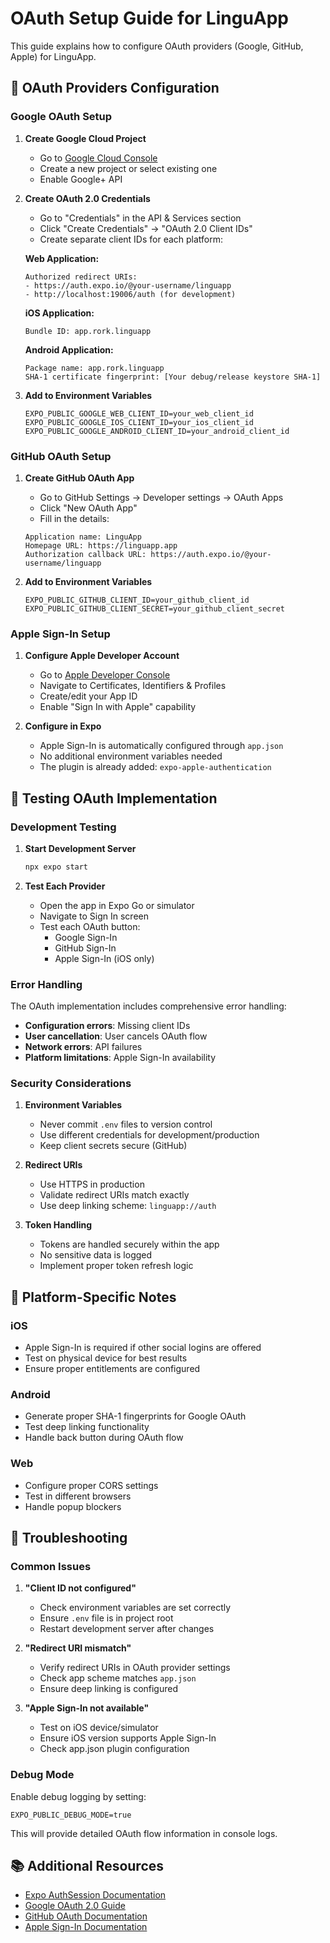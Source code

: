 # OAuth Setup Guide for LinguApp

This guide explains how to configure OAuth providers (Google, GitHub, Apple) for LinguApp.

## 🔐 OAuth Providers Configuration

### Google OAuth Setup

1. **Create Google Cloud Project**
   - Go to [Google Cloud Console](https://console.cloud.google.com/)
   - Create a new project or select existing one
   - Enable Google+ API

2. **Create OAuth 2.0 Credentials**
   - Go to "Credentials" in the API & Services section
   - Click "Create Credentials" → "OAuth 2.0 Client IDs"
   - Create separate client IDs for each platform:

   **Web Application:**
   ```
   Authorized redirect URIs:
   - https://auth.expo.io/@your-username/linguapp
   - http://localhost:19006/auth (for development)
   ```

   **iOS Application:**
   ```
   Bundle ID: app.rork.linguapp
   ```

   **Android Application:**
   ```
   Package name: app.rork.linguapp
   SHA-1 certificate fingerprint: [Your debug/release keystore SHA-1]
   ```

3. **Add to Environment Variables**
   ```env
   EXPO_PUBLIC_GOOGLE_WEB_CLIENT_ID=your_web_client_id
   EXPO_PUBLIC_GOOGLE_IOS_CLIENT_ID=your_ios_client_id
   EXPO_PUBLIC_GOOGLE_ANDROID_CLIENT_ID=your_android_client_id
   ```

### GitHub OAuth Setup

1. **Create GitHub OAuth App**
   - Go to GitHub Settings → Developer settings → OAuth Apps
   - Click "New OAuth App"
   - Fill in the details:

   ```
   Application name: LinguApp
   Homepage URL: https://linguapp.app
   Authorization callback URL: https://auth.expo.io/@your-username/linguapp
   ```

2. **Add to Environment Variables**
   ```env
   EXPO_PUBLIC_GITHUB_CLIENT_ID=your_github_client_id
   EXPO_PUBLIC_GITHUB_CLIENT_SECRET=your_github_client_secret
   ```

### Apple Sign-In Setup

1. **Configure Apple Developer Account**
   - Go to [Apple Developer Console](https://developer.apple.com/)
   - Navigate to Certificates, Identifiers & Profiles
   - Create/edit your App ID
   - Enable "Sign In with Apple" capability

2. **Configure in Expo**
   - Apple Sign-In is automatically configured through `app.json`
   - No additional environment variables needed
   - The plugin is already added: `expo-apple-authentication`

## 🚀 Testing OAuth Implementation

### Development Testing

1. **Start Development Server**
   ```bash
   npx expo start
   ```

2. **Test Each Provider**
   - Open the app in Expo Go or simulator
   - Navigate to Sign In screen
   - Test each OAuth button:
     - Google Sign-In
     - GitHub Sign-In
     - Apple Sign-In (iOS only)

### Error Handling

The OAuth implementation includes comprehensive error handling:

- **Configuration errors**: Missing client IDs
- **User cancellation**: User cancels OAuth flow
- **Network errors**: API failures
- **Platform limitations**: Apple Sign-In availability

### Security Considerations

1. **Environment Variables**
   - Never commit `.env` files to version control
   - Use different credentials for development/production
   - Keep client secrets secure (GitHub)

2. **Redirect URIs**
   - Use HTTPS in production
   - Validate redirect URIs match exactly
   - Use deep linking scheme: `linguapp://auth`

3. **Token Handling**
   - Tokens are handled securely within the app
   - No sensitive data is logged
   - Implement proper token refresh logic

## 📱 Platform-Specific Notes

### iOS
- Apple Sign-In is required if other social logins are offered
- Test on physical device for best results
- Ensure proper entitlements are configured

### Android
- Generate proper SHA-1 fingerprints for Google OAuth
- Test deep linking functionality
- Handle back button during OAuth flow

### Web
- Configure proper CORS settings
- Test in different browsers
- Handle popup blockers

## 🔧 Troubleshooting

### Common Issues

1. **"Client ID not configured"**
   - Check environment variables are set correctly
   - Ensure `.env` file is in project root
   - Restart development server after changes

2. **"Redirect URI mismatch"**
   - Verify redirect URIs in OAuth provider settings
   - Check app scheme matches `app.json`
   - Ensure deep linking is configured

3. **"Apple Sign-In not available"**
   - Test on iOS device/simulator
   - Ensure iOS version supports Apple Sign-In
   - Check app.json plugin configuration

### Debug Mode

Enable debug logging by setting:
```env
EXPO_PUBLIC_DEBUG_MODE=true
```

This will provide detailed OAuth flow information in console logs.

## 📚 Additional Resources

- [Expo AuthSession Documentation](https://docs.expo.dev/versions/latest/sdk/auth-session/)
- [Google OAuth 2.0 Guide](https://developers.google.com/identity/protocols/oauth2)
- [GitHub OAuth Documentation](https://docs.github.com/en/developers/apps/building-oauth-apps)
- [Apple Sign-In Documentation](https://developer.apple.com/documentation/sign_in_with_apple)
